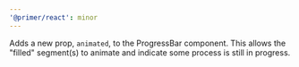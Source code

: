 ```yaml
---
'@primer/react': minor
---
```


Adds a new prop, `animated`, to the ProgressBar component. This allows the "filled" segment(s) to animate and indicate some process is still in progress.

<!-- Changed components: ProgressBar -->
